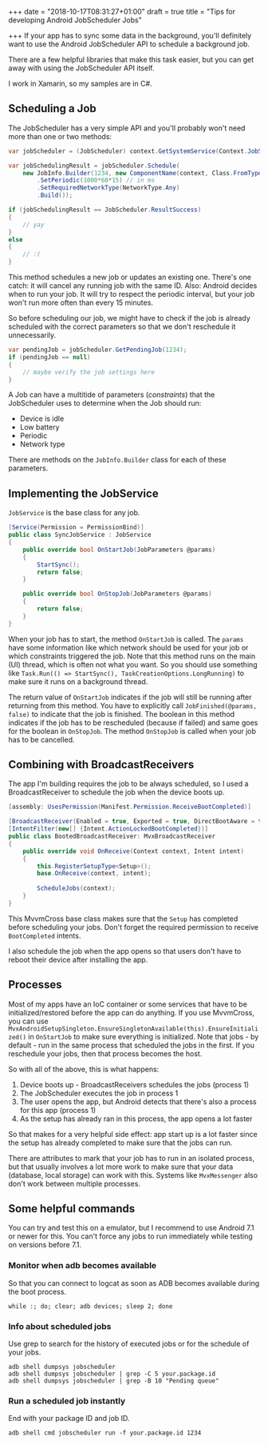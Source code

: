 +++
date = "2018-10-17T08:31:27+01:00"
draft = true
title = "Tips for developing Android JobScheduler Jobs"

+++
If your app has to sync some data in the background, you'll definitely want to use the Android JobScheduler API to schedule a background job.

There are a few helpful libraries that make this task easier, but you can get away with using the JobScheduler API itself.

I work in Xamarin, so my samples are in C#.

## Scheduling a Job

The JobScheduler has a very simple API and you'll probably won't need more than one or two methods: 

```C#
var jobScheduler = (JobScheduler) context.GetSystemService(Context.JobSchedulerService);

var jobSchedulingResult = jobScheduler.Schedule(
    new JobInfo.Builder(1234, new ComponentName(context, Class.FromType(SyncJobService))) // 1234: is the unqiue ID of this job in your app - SyncJobService is the type of your JobService
        .SetPeriodic(1000*60*15) // in ms
        .SetRequiredNetworkType(NetworkType.Any)
        .Build());

if (jobSchedulingResult == JobScheduler.ResultSuccess)
{
    // yay
}
else
{
    // :(
}
```

This method schedules a new job or updates an existing one. There's one catch: it will cancel any running job with the same ID. Also: Android decides when to run your job. It will try to respect the periodic interval, but your job won't run more often than every 15 minutes.

So before scheduling our job, we might have to check if the job is already scheduled with the correct parameters so that we don't reschedule it unnecessarily.

```C#
var pendingJob = jobScheduler.GetPendingJob(1234);
if (pendingJob == null)
{
    // maybe verify the job settings here
}
```

A Job can have a multitide of parameters (_constraints_) that the JobScheduler uses to determine when the Job should run:

* Device is idle
* Low battery
* Periodic
* Network type

There are methods on the `JobInfo.Builder` class for each of these parameters.

## Implementing the JobService

`JobService` is the base class for any job.

```C#
[Service(Permission = PermissionBind)]
public class SyncJobService : JobService
{
    public override bool OnStartJob(JobParameters @params)
    {
        StartSync();
        return false;
    }

    public override bool OnStopJob(JobParameters @params)
    {
        return false;
    }
}
```

When your job has to start, the method `OnStartJob` is called.  The `params` have some information like which network should be used for your job or which constraints triggered the job. Note that this method runs on the main (UI) thread, which is often not what you want. So you should use something like `Task.Run(() => StartSync(), TaskCreationOptions.LongRunning)` to make sure it runs on a background thread.

The return value of `OnStartJob` indicates if the job will still be running after returning from this method. You have to explicitly call `JobFinished(@params, false)` to indicate that the job is finished. The boolean in this method indicates if the job has to be rescheduled (because if failed) and same goes for the boolean in `OnStopJob`. The method `OnStopJob` is called when your job has to be cancelled.

## Combining with BroadcastReceivers

The app I'm building requires the job to be always scheduled, so I used a BroadcastReceiver to schedule the job when the device boots up.

```C#
[assembly: UsesPermission(Manifest.Permission.ReceiveBootCompleted)]

[BroadcastReceiver(Enabled = true, Exported = true, DirectBootAware = true)]
[IntentFilter(new[] {Intent.ActionLockedBootCompleted})]
public class BootedBroadcastReceiver: MvxBroadcastReceiver
{
    public override void OnReceive(Context context, Intent intent)
    {
        this.RegisterSetupType<Setup>();
        base.OnReceive(context, intent);
        
        ScheduleJobs(context);
    }
}
```

This MvvmCross base class makes sure that the `Setup` has completed before scheduling your jobs. Don't forget the required permission to receive `BootCompleted` intents.

I also schedule the job when the app opens so that users don't have to reboot their device after installing the app.

## Processes

Most of my apps have an IoC container or some services that have to be initialized/restored before the app can do anything. If you use MvvmCross, you can use `MvxAndroidSetupSingleton.EnsureSingletonAvailable(this).EnsureInitialized()` in `OnStartJob` to make sure everything is initialized. Note that jobs - by default - run in the same process that scheduled the jobs in the first. If you reschedule your jobs, then that process becomes the host.

So with all of the above, this is what happens:

1. Device boots up - BroadcastReceivers schedules the jobs (process 1)
1. The JobScheduler executes the job in process 1
1. The user opens the app, but Android detects that there's also a process for this app (process 1)
1. As the setup has already ran in this process, the app opens a lot faster

So that makes for a very helpful side effect: app start up is a lot faster since the setup has already completed to make sure that the jobs can run.

There are attributes to mark that your job has to run in an isolated process, but that usually involves a lot more work to make sure that your data (database, local storage) can work with this. Systems like `MvxMessenger` also don't work between multiple processes.

## Some helpful commands

You can try and test this on a emulator, but I recommend to use Android 7.1 or newer for this. You can't force any jobs to run immediately while testing on versions before 7.1.

### Monitor when adb becomes available

So that you can connect to logcat as soon as ADB becomes available during the boot process.

```
while :; do; clear; adb devices; sleep 2; done
```

### Info about scheduled jobs

Use grep to search for the history of executed jobs or for the schedule of your jobs.

```
adb shell dumpsys jobscheduler
adb shell dumpsys jobscheduler | grep -C 5 your.package.id
adb shell dumpsys jobscheduler | grep -B 10 "Pending queue"
```

### Run a scheduled job instantly

End with your package ID and job ID.

```
adb shell cmd jobscheduler run -f your.package.id 1234
```